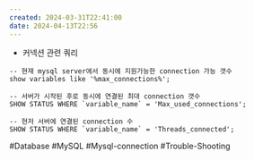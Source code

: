 ```yaml
---
created: 2024-03-31T22:41:00
date: 2024-04-13T22:56
---
```


- 커넥션 관련 쿼리
```
-- 현재 mysql server에서 동시에 지원가능한 connection 가능 갯수
show variables like '%max_connections%';

-- 서버가 시작된 후로 동시에 연결된 최대 connection 갯수
SHOW STATUS WHERE `variable_name` = 'Max_used_connections';  

-- 현저 서버에 연결된 connection 수
SHOW STATUS WHERE `variable_name` = 'Threads_connected';
```



#Database
#MySQL 
#Mysql-connection
#Trouble-Shooting
